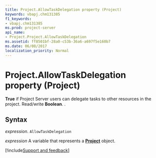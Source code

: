 ```yaml
---
title: Project.AllowTaskDelegation property (Project)
keywords: vbapj.chm131385
f1_keywords:
- vbapj.chm131385
ms.prod: project-server
api_name:
- Project.Project.AllowTaskDelegation
ms.assetid: ff8501bf-28a0-c53b-36a6-a697f5e160b7
ms.date: 06/08/2017
localization_priority: Normal
---
```



# Project.AllowTaskDelegation property (Project)

 **True** if Project Server users can delegate tasks to other resources in the project. Read/write **Boolean**. .


## Syntax

_expression_. `AllowTaskDelegation`

_expression_ A variable that represents a **[Project](project.project.md)** object.

[!include[Support and feedback](~/includes/feedback-boilerplate.md)]